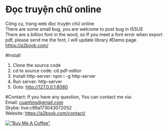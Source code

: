 # Đọc truyện chữ online
Công cụ, trang web đọc truyện chữ online<br>
There are some small bug, you are welcome to post bug in ISSUE<br>
There are a billion font in the word, so If you meet a font error when export pdf, please send me the font, I will update library
#Demo page
<a href="https://a2book.com/" target="_blank">https://a2book.com/ </a>

#Install
1. Clone the source code
2. cd to source code: cd pdf-editor
3. Install http-server: npm i -g http-server
3. Run server: http-server
4. Goto: http://127.0.0.1:8080

#Contact:
If you have any question, You can contact me via: <br>
Email: cuanhns@gmail.com<br>
Skybe: live:c99a173043072052<br>
Website: <a href="https://a2book.com/contact/" target="_blank">https://a2book.com/contact/ </a>

[!["Buy Me A Coffee"](https://www.buymeacoffee.com/assets/img/custom_images/orange_img.png)](https://buymeacoffee.com/ducnhatvo)
